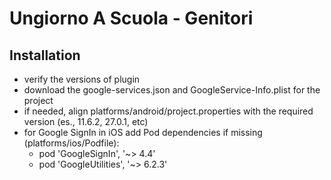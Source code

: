 # Ungiorno A Scuola - Genitori

## Installation

- verify the versions of plugin
- download the google-services.json and GoogleService-Info.plist for the project
- if needed, align platforms/android/project.properties with the required version (es., 11.6.2, 27.0.1, etc)
- for Google SignIn in iOS add Pod dependencies if missing (platforms/ios/Podfile):
    - pod 'GoogleSignIn', '~> 4.4'
    - pod 'GoogleUtilities', '~> 6.2.3'
